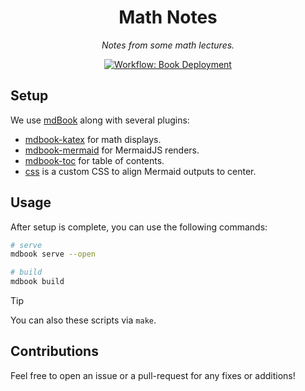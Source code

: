 <p align="center">
  <h1 align="center">
    Math Notes
  </h1>
  <p align="center"><i>Notes from some math lectures.</i></p>
</p>

<p align="center"> 
    <a href="math.erhant.me" target="_blank">
        <img alt="Workflow: Book Deployment" src="https://github.com/erhant/math-notes/actions/workflows/deploy-book.yml/badge.svg?branch=main">
    </a>
</p>

## Setup

We use [mdBook](https://github.com/rust-lang/mdBook) along with several plugins:

- [mdbook-katex](https://github.com/lzanini/mdbook-katex) for math displays.
- [mdbook-mermaid](https://github.com/badboy/mdbook-mermaid) for MermaidJS renders.
- [mdbook-toc](https://github.com/badboy/mdbook-toc) for table of contents.
- [css](./custom.css) is a custom CSS to align Mermaid outputs to center.

## Usage

After setup is complete, you can use the following commands:

```sh
# serve
mdbook serve --open

# build
mdbook build
```

> [!TIP]
>
> You can also these scripts via `make`.

## Contributions

Feel free to open an issue or a pull-request for any fixes or additions!
